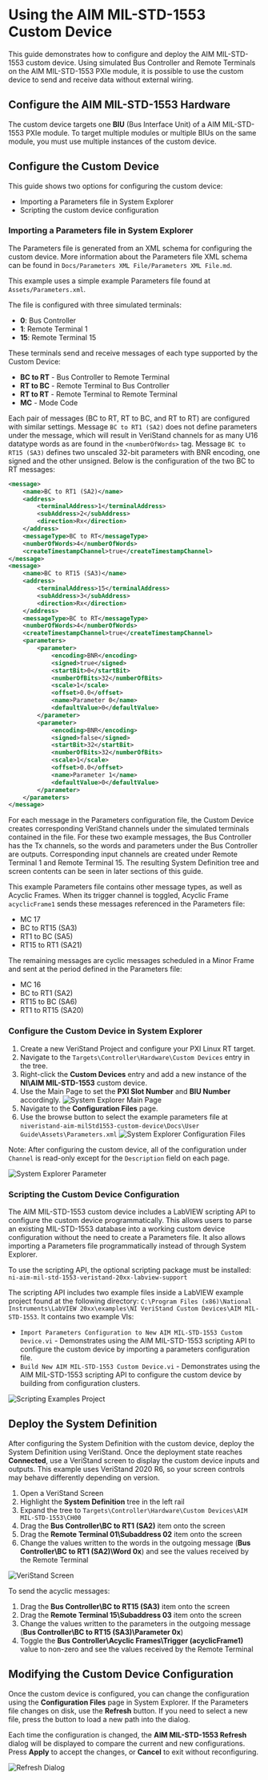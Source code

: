 # Using the AIM MIL-STD-1553 Custom Device

This guide demonstrates how to configure and deploy the AIM MIL-STD-1553 custom device. Using simulated Bus Controller and Remote Terminals on the AIM MIL-STD-1553 PXIe module, it is possible to use the custom device to send and receive data without external wiring.

## Configure the AIM MIL-STD-1553 Hardware

The custom device targets one **BIU** (Bus Interface Unit) of a AIM MIL-STD-1553 PXIe module. To target multiple modules or multiple BIUs on the same module, you must use multiple instances of the custom device.

## Configure the Custom Device

This guide shows two options for configuring the custom device:
- Importing a Parameters file in System Explorer
- Scripting the custom device configuration

### Importing a Parameters file in System Explorer
The Parameters file is generated from an XML schema for configuring the custom device. More information about the Parameters file XML schema can be found in `Docs/Parameters XML File/Parameters XML File.md`.

This example uses a simple example Parameters file found at `Assets/Parameters.xml`.

The file is configured with three simulated terminals:
- **0**: Bus Controller
- **1**: Remote Terminal 1
- **15**: Remote Terminal 15

These terminals send and receive messages of each type supported by the Custom Device:
- **BC to RT** - Bus Controller to Remote Terminal
- **RT to BC** - Remote Terminal to Bus Controller
- **RT to RT** - Remote Terminal to Remote Terminal
- **MC** - Mode Code

Each pair of messages (BC to RT, RT to BC, and RT to RT) are configured with similar settings. Message `BC to RT1 (SA2)` does not define parameters under the message, which will result in VeriStand channels for as many U16 datatype words as are found in the `<numberOfWords>` tag. Message `BC to RT15 (SA3)` defines two unscaled 32-bit parameters with BNR encoding, one signed and the other unsigned. Below is the configuration of the two BC to RT messages:

```xml
<message>
	<name>BC to RT1 (SA2)</name>
	<address>
		<terminalAddress>1</terminalAddress>
		<subAddress>2</subAddress>
		<direction>Rx</direction>
	</address>
	<messageType>BC to RT</messageType>
	<numberOfWords>4</numberOfWords>
	<createTimestampChannel>true</createTimestampChannel>
</message>
<message>
	<name>BC to RT15 (SA3)</name>
	<address>
		<terminalAddress>15</terminalAddress>
		<subAddress>3</subAddress>
		<direction>Rx</direction>
	</address>
	<messageType>BC to RT</messageType>
	<numberOfWords>4</numberOfWords>
	<createTimestampChannel>true</createTimestampChannel>
	<parameters>
		<parameter>
			<encoding>BNR</encoding>
			<signed>true</signed>
			<startBit>0</startBit>
			<numberOfBits>32</numberOfBits>
			<scale>1</scale>
			<offset>0.0</offset>
			<name>Parameter 0</name>
			<defaultValue>0</defaultValue>
		</parameter>
		<parameter>
			<encoding>BNR</encoding>
			<signed>false</signed>
			<startBit>32</startBit>
			<numberOfBits>32</numberOfBits>
			<scale>1</scale>
			<offset>0.0</offset>
			<name>Parameter 1</name>
			<defaultValue>0</defaultValue>
		</parameter>
	</parameters>
</message>
```

For each message in the Parameters configuration file, the Custom Device creates corresponding VeriStand channels under the simulated terminals contained in the file. For these two example messages, the Bus Controller has the Tx channels, so the words and parameters under the Bus Controller are outputs. Corresponding input channels are created under Remote Terminal 1 and Remote Terminal 15. The resulting System Definition tree and screen contents can be seen in later sections of this guide.

This example Parameters file contains other message types, as well as Acyclic Frames. When its trigger channel is toggled, Acyclic Frame `acyclicFrame1` sends these messages referenced in the Parameters file:
- MC 17
- BC to RT15 (SA3)
- RT1 to BC (SA5)
- RT15 to RT1 (SA21)

The remaining messages are cyclic messages scheduled in a Minor Frame and sent at the period defined in the Parameters file:
- MC 16
- BC to RT1 (SA2)
- RT15 to BC (SA6)
- RT1 to RT15 (SA20)

### Configure the Custom Device in System Explorer

1. Create a new VeriStand Project and configure your PXI Linux RT target.
2. Navigate to the `Targets\Controller\Hardware\Custom Devices` entry in the tree.
3. Right-click the **Custom Devices** entry and add a new instance of the **NI\AIM MIL-STD-1553** custom device.
4. Use the Main Page to set the **PXI Slot Number** and **BIU Number** accordingly.
![System Explorer Main Page](Screenshots/System_Explorer_main_configured.PNG)
5. Navigate to the **Configuration Files** page.
6. Use the browse button to select the example parameters file at `niveristand-aim-milStd1553-custom-device\Docs\User Guide\Assets\Parameters.xml`
![System Explorer Configuration Files](Screenshots/System_Explorer_configuration_files_configured.PNG)

Note: After configuring the custom device, all of the configuration under `Channel` is read-only except for the `Description` field on each page.

![System Explorer Parameter](Screenshots/System_Explorer_parameter_configured.PNG)

### Scripting the Custom Device Configuration

The AIM MIL-STD-1553 custom device includes a LabVIEW scripting API to configure the custom device programmatically. This allows users to parse an existing MIL-STD-1553 database into a working custom device configuration without the need to create a Parameters file. It also allows importing a Parameters file programmatically instead of through System Explorer.

To use the scripting API, the optional scripting package must be installed:
`ni-aim-mil-std-1553-veristand-20xx-labview-support`

The scripting API includes two example files inside a LabVIEW example project found at the following directory: `C:\Program Files (x86)\National Instruments\LabVIEW 20xx\examples\NI VeriStand Custom Devices\AIM MIL-STD-1553`. It contains two example VIs:

- `Import Parameters Configuration to New AIM MIL-STD-1553 Custom Device.vi` - Demonstrates using the AIM MIL-STD-1553 scripting API to configure the custom device by importing a parameters configuration file.
- `Build New AIM MIL-STD-1553 Custom Device.vi` - Demonstrates using the AIM MIL-STD-1553 scripting API to configure the custom device by building from configuration clusters.

![Scripting Examples Project](Screenshots/Scripting_examples_project.PNG)

## Deploy the System Definition

After configuring the System Definition with the custom device, deploy the System Definition using VeriStand. Once the deployment state reaches **Connected**, use a VeriStand screen to display the custom device inputs and outputs. This example uses VeriStand 2020 R6, so your screen controls may behave differently depending on version.

1. Open a VeriStand Screen
2. Highlight the **System Definition** tree in the left rail
3. Expand the tree to `Targets\Controller\Hardware\Custom Devices\AIM MIL-STD-1553\CH00`
4. Drag the **Bus Controller\BC to RT1 (SA2)** item onto the screen
5. Drag the **Remote Terminal 01\Subaddress 02** item onto the screen
6. Change the values written to the words in the outgoing message (**Bus Controller\BC to RT1 (SA2)\Word 0x**) and see the values received by the Remote Terminal

![VeriStand Screen](Screenshots/VeriStand_screen_deployed.PNG)

To send the acyclic messages:

1. Drag the **Bus Controller\BC to RT15 (SA3)** item onto the screen
2. Drag the **Remote Terminal 15\Subaddress 03** item onto the screen
3. Change the values written to the parameters in the outgoing message (**Bus Controller\BC to RT15 (SA3)\Parameter 0x**)
4. Toggle the **Bus Controller\Acyclic Frames\Trigger (acyclicFrame1)** value to non-zero and see the values received by the Remote Terminal

## Modifying the Custom Device Configuration

Once the custom device is configured, you can change the configuration using the **Configuration Files** page in System Explorer. If the Parameters file changes on disk, use the **Refresh** button. If you need to select a new file, press the button to load a new path into the dialog.

Each time the configuration is changed, the **AIM MIL-STD-1553 Refresh** dialog will be displayed to compare the current and new configurations. Press **Apply** to accept the changes, or **Cancel** to exit without reconfiguring.

![Refresh Dialog](Screenshots/Refresh_dialog.PNG)